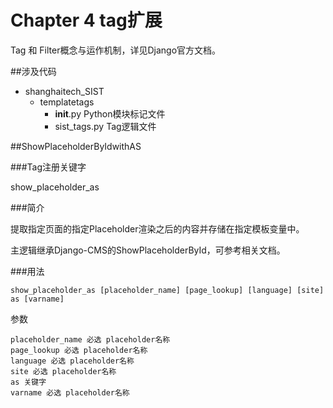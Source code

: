 # Chapter 4 tag扩展

Tag 和 Filter概念与运作机制，详见Django官方文档。

##涉及代码

* shanghaitech_SIST
	* templatetags
		* __init__.py Python模块标记文件
		* sist_tags.py Tag逻辑文件

##ShowPlaceholderByIdwithAS

###Tag注册关键字

show_placeholder_as

###简介

提取指定页面的指定Placeholder渲染之后的内容并存储在指定模板变量中。

主逻辑继承Django-CMS的ShowPlaceholderById，可参考相关文档。

###用法

```
show_placeholder_as [placeholder_name] [page_lookup] [language] [site] as [varname]
```
参数
```
placeholder_name 必选 placeholder名称
page_lookup 必选 placeholder名称
language 必选 placeholder名称
site 必选 placeholder名称
as 关键字
varname 必选 placeholder名称
```